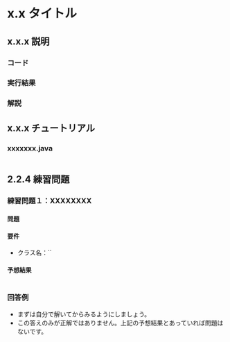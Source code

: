 # x.x タイトル

## x.x.x 説明

### コード

### 実行結果

### 解説

## x.x.x チュートリアル

### xxxxxxx.java
```java

```

## 2.2.4 練習問題

### 練習問題１：XXXXXXXX
#### 問題

#### 要件
- クラス名：``

#### 予想結果
```

```

### 回答例
- まずは自分で解いてからみるようにしましょう。
- この答えのみが正解ではありません。上記の予想結果とあっていれば問題はないです。

```java

```
